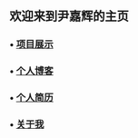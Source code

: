 ## 欢迎来到尹嘉辉的主页

### •  [项目展示](pages/projects.md)

### •  [个人博客](https://blog.yinjiahui.cn/)

### •  [个人简历](https://yinjiahui/files/尹嘉辉_服务端开发_中国地质大学_15003411932.pdf)

### •  [关于我](pages/about.md)